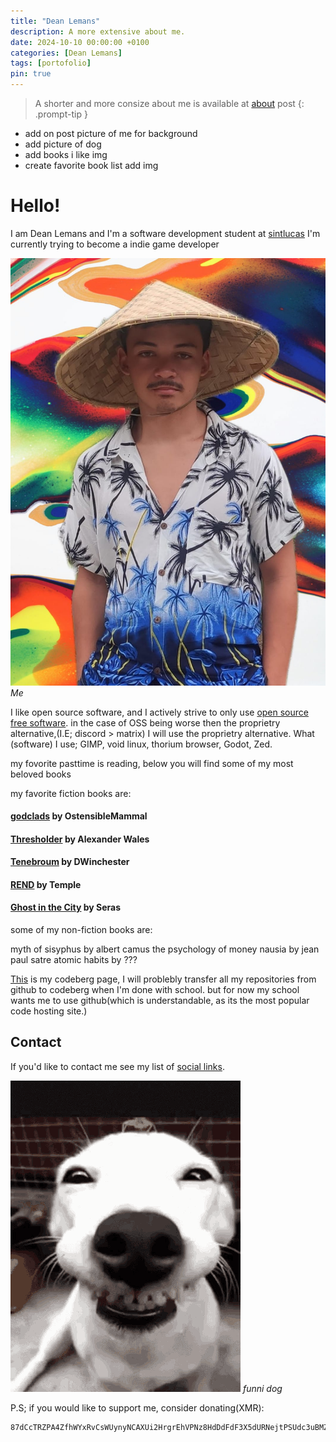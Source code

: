```yaml
---
title: "Dean Lemans"
description: A more extensive about me.
date: 2024-10-10 00:00:00 +0100
categories: [Dean Lemans]
tags: [portofolio]
pin: true
---
```

>A shorter and more consize about me is available at [about](https://deanlemans.github.io/about/) post
{: .prompt-tip }
- add on post picture of me for background
- add picture of dog
- add books i like img
- create favorite book list add img

# Hello!
I am Dean Lemans and I'm a software development student at [sintlucas](https://www.sintlucas.nl/)
I'm currently trying to become a indie game developer

![me](/assets/img/personal/avatar-2.jpg)
_Me_

I like open source software, and I actively strive to only use [open source](https://opensource.org/osd) [free software](https://writefreesoftware.org/learn).
in the case of OSS being worse then the proprietry alternative,(I.E; discord > matrix) I will use the proprietry alternative.
What (software) I use; GIMP, void linux, thorium browser, Godot, Zed.

my fovorite pasttime is reading, below you will find some of my most beloved books

my favorite fiction books are:

#### [godclads](https://www.royalroad.com/fiction/59663/godclads) by OstensibleMammal
#### [Thresholder](https://www.royalroad.com/fiction/60396/thresholder) by Alexander Wales
#### [Tenebroum](https://www.royalroad.com/fiction/32615/rend) by DWinchester
#### [REND](https://www.royalroad.com/fiction/32615/rend) by Temple
#### [Ghost in the City](https://www.royalroad.com/fiction/62125/ghost-in-the-city-cyberpunk-gamer-si) by Seras


some of my non-fiction books are:

myth of sisyphus by albert camus
the psychology of money
nausia by jean paul satre
atomic habits by ???


[This](https://codeberg.org/deanlemans) is my codeberg page, I will problebly transfer all my repositories from github to codeberg when I'm done with school. but for now my school wants me to use github(which is understandable, as its the most popular code hosting site.)


## Contact

If you'd like to contact me see my list of [social links](https://linksta.cc/@Dean).

![WRizz](assets/img/personal/smilingdog.gif)
_funni dog_

P.S; if you would like to support me, consider donating(XMR): 
```
87dCcTRZPA4ZfhWYxRvCsWUynyNCAXUi2HrgrEhVPNz8HdDdFdF3X5dURNejtPSUdc3uBMZpri5D4PJqJwacXDa1AYahHQ5
```